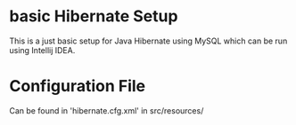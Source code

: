 # basic Hibernate Setup
This is a just basic setup for Java Hibernate using MySQL which can be run using 
Intellij IDEA. 

# Configuration File 
Can be found in 'hibernate.cfg.xml' in src/resources/
